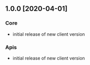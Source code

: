 ## 1.0.0 [2020-04-01]

### Core

- initial release of new client version

### Apis

- initial release of new client version